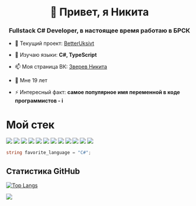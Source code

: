 <h1 align="center">👋 Привет, я Никита</h1>
<h3 align="center">Fullstack C# Developer, в настоящее время работаю в БРСК</h3> 

- 🔭 Текущий проект: [BetterUksivt](https://github.com/Djostit/BetterUksivt)

- 🌱 Изучаю языки: **C#, TypeScript**

- 📫 Моя страница ВК: [Зверев Никита](https://vk.com/djostit)

- 🌵 Мне 19 лет

- ⚡ Интересный факт: **самое популярное имя переменной в коде программистов - i**

<h1>Мой стек</h1>

![](https://img.shields.io/badge/c%23-%23239120.svg?style=for-the-badge&logo=c-sharp&logoColor=white)
![](https://img.shields.io/badge/.NET-5C2D91?style=for-the-badge&logo=.net&logoColor=white)
![](https://img.shields.io/badge/react-%2320232a.svg?style=for-the-badge&logo=react&logoColor=%2361DAFB)
![](https://img.shields.io/badge/redux-%23593d88.svg?style=for-the-badge&logo=redux&logoColor=white)
![](https://img.shields.io/badge/typescript-%23007ACC.svg?style=for-the-badge&logo=typescript&logoColor=white)
![](https://img.shields.io/badge/mysql-%2300f.svg?style=for-the-badge&logo=mysql&logoColor=white)
![](https://img.shields.io/badge/postgres-%23316192.svg?style=for-the-badge&logo=postgresql&logoColor=white)
![](https://img.shields.io/badge/javascript-%23323330.svg?style=for-the-badge&logo=javascript&logoColor=%23F7DF1E)
![](https://img.shields.io/badge/html5-%23E34F26.svg?style=for-the-badge&logo=html5&logoColor=white)
![](https://img.shields.io/badge/css3-%231572B6.svg?style=for-the-badge&logo=css3&logoColor=white)
![](https://img.shields.io/badge/docker-%230db7ed.svg?style=for-the-badge&logo=docker&logoColor=white)
![](https://img.shields.io/badge/kubernetes-%23326ce5.svg?style=for-the-badge&logo=kubernetes&logoColor=white)

```csharp
string favorite_language = "C#";
```

## Статистика GitHub
[![Top Langs](https://github-readme-stats.vercel.app/api/top-langs/?username=djostit&layout=compact)](https://github.com/djostit/github-readme-stats)

![](https://komarev.com/ghpvc/?username=djostit)
